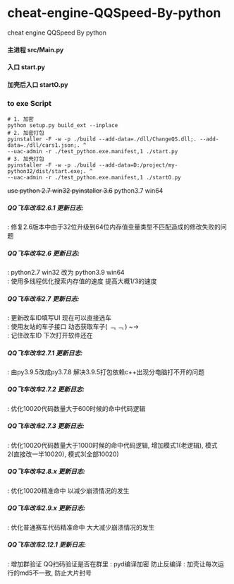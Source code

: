 # cheat-engine-QQSpeed-By-python  
cheat engine QQSpeed By python  

#### 主进程  src/Main.py  
#### 入口 start.py
#### 加壳后入口 startO.py
### to exe Script  
```
# 1. 加密
python setup.py build_ext --inplace
# 2. 加密打包
pyinstaller -F -w -p ./build --add-data=./dll/ChangeQS.dll;. --add-data=./dll/cars1.json;. ^
--uac-admin -r ./test_python.exe.manifest,1 ./start.py
# 3. 加壳打包
pyinstaller -F -w -p ./build --add-data=D:/project/my-python32/dist/start.exe;. ^
--uac-admin -r ./test_python.exe.manifest,1 ./startO.py
```
~~use python 2.7 win32 pyinstaller 3.6~~ python3.7 win64

##### QQ飞车改车2.6.1 更新日志:  
 : 修复2.6版本中由于32位升级到64位内存值变量类型不匹配造成的修改失败的问题  
  
##### QQ飞车改车2.6 更新日志:   
 : python2.7 win32 改为 python3.9 win64  
 : 使用多线程优化搜索内存值的速度 提高大概1/3的速度  

##### QQ飞车改车2.7 更新日志:  
 : 更新改车ID填写UI 现在可以直接选车  
 : 使用友站的车子接口 动态获取车子( ﹁ ﹁ ) ~→  
 : 记住改车ID 下次打开软件还在  
##### QQ飞车改车2.7.1 更新日志:  
: 由py3.9.5改成py3.7.8 解决3.9.5打包依赖c++出现分电脑打不开的问题
##### QQ飞车改车2.7.2 更新日志:
: 优化10020代码数量大于600时候的命中代码逻辑
##### QQ飞车改车2.7.3 更新日志:
: 优化10020代码数量大于1000时候的命中代码逻辑, 增加模式1(老逻辑), 模式2(直接改一半10020), 模式3(全部10020)
##### QQ飞车改车2.8.x 更新日志:
: 优化10020精准命中 以减少崩溃情况的发生
##### QQ飞车改车2.9.x 更新日志:
: 优化普通赛车代码精准命中 大大减少崩溃情况的发生
##### QQ飞车改车2.12.1 更新日志:
: 增加群验证 QQ扫码验证是否在群里
: pyd编译加密 防止反编译
: 加壳让每次运行的md5不一致, 防止大片封号


